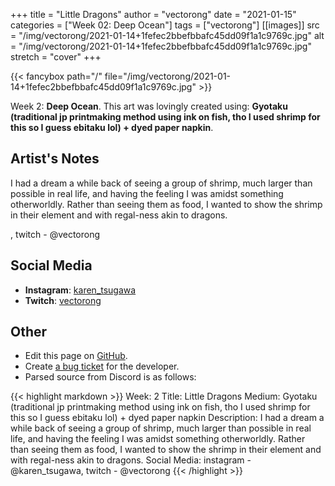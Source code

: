 +++
title =       "Little Dragons"
author =      "vectorong"
date =        "2021-01-15"
categories =  ["Week 02: Deep Ocean"]
tags =        ["vectorong"]
[[images]]
                      src = "/img/vectorong/2021-01-14+1fefec2bbefbbafc45dd09f1a1c9769c.jpg"
                      alt = "/img/vectorong/2021-01-14+1fefec2bbefbbafc45dd09f1a1c9769c.jpg"
                      stretch = "cover"
+++


{{< fancybox path="/" file="/img/vectorong/2021-01-14+1fefec2bbefbbafc45dd09f1a1c9769c.jpg" >}}


Week 2: **Deep Ocean**. This art was lovingly created using: **Gyotaku (traditional jp printmaking method using ink on fish, tho I used shrimp for this so I guess ebitaku lol) + dyed paper napkin**.

## Artist's Notes

I had a dream a while back of seeing a group of shrimp, much larger than possible in real life, and having the feeling I was amidst something otherworldly. Rather than seeing them as food, I wanted to show the shrimp in their element and with regal-ness akin to dragons.

, twitch - @vectorong

## Social Media

- **Instagram**: [karen_tsugawa]()
- **Twitch**: [vectorong]()


## Other

- Edit this page on [GitHub](https://github.com/teaminkling/web-refresh/edit/main/blog/content/blog/vectorong-week-2-4b63.md).
- Create [a bug ticket](https://github.com/teaminkling/web-refresh/issues/new?assignees=&labels=bug&template=problem-report.md&title=) for the developer.
- Parsed source from Discord is as follows:

{{< highlight markdown >}}
Week: 2
Title: Little Dragons
Medium: Gyotaku (traditional jp printmaking method using ink on fish, tho I used shrimp for this so I guess ebitaku lol) + dyed paper napkin
Description: I had a dream a while back of seeing a group of shrimp, much larger than possible in real life, and having the feeling I was amidst something otherworldly. Rather than seeing them as food, I wanted to show the shrimp in their element and with regal-ness akin to dragons.
Social Media: instagram -  @karen_tsugawa, twitch - @vectorong
{{< /highlight >}}